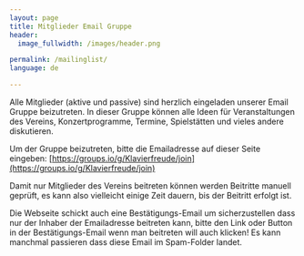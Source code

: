```yaml
---
layout: page
title: Mitglieder Email Gruppe
header:
  image_fullwidth: /images/header.png

permalink: /mailinglist/
language: de

---
```


Alle Mitglieder (aktive und passive) sind herzlich eingeladen unserer Email Gruppe beizutreten. 
In dieser Gruppe können alle Ideen für Veranstaltungen des Vereins, Konzertprogramme, Termine, Spielstätten und
vieles andere diskutieren. 

Um der Gruppe beizutreten, bitte die Emailadresse auf dieser Seite eingeben: [https://groups.io/g/Klavierfreude/join](https://groups.io/g/Klavierfreude/join)

Damit nur Mitglieder des Vereins beitreten können werden Beitritte manuell geprüft, es kann also vielleicht einige Zeit dauern,
bis der Beitritt erfolgt ist. 

Die Webseite schickt auch eine Bestätigungs-Email um sicherzustellen dass nur der Inhaber der Emailadresse beitreten kann, bitte 
den Link oder Button in der Bestätigungs-Email wenn man beitreten will auch klicken! Es kann manchmal passieren dass diese Email im Spam-Folder 
landet. 


